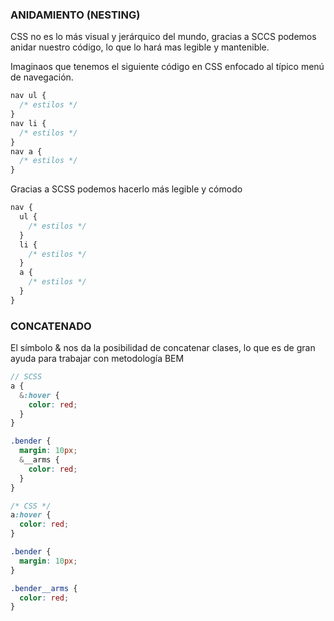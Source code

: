 ### ANIDAMIENTO (NESTING)

CSS no es lo más visual y jerárquico del mundo, gracias a SCCS podemos anidar nuestro código, lo que lo hará mas legible y mantenible.

Imaginaos que tenemos el siguiente código en CSS enfocado al típico menú de navegación.

 

```css
nav ul {
  /* estilos */
}
nav li {
  /* estilos */
}
nav a {
  /* estilos */
}
```

  

Gracias a SCSS podemos hacerlo más legible y cómodo 

  

```scss
nav {
  ul {
    /* estilos */
  }
  li {
    /* estilos */
  }
  a {
    /* estilos */
  }
}
```

  

### CONCATENADO

El símbolo & nos da la posibilidad de concatenar clases, lo que es de gran ayuda para trabajar con metodología BEM 

```scss
// SCSS
a {
  &:hover {
    color: red;
  }
}

.bender {
  margin: 10px;
  &__arms {
    color: red;
  }
}
```

```scss
/* CSS */
a:hover {
  color: red;
}

.bender {
  margin: 10px;
}

.bender__arms {
  color: red;
}
```
